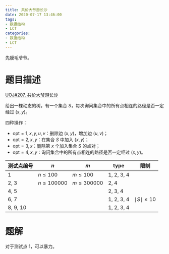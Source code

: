 ```yaml
---
title: 共价大爷游长沙
date: 2020-07-17 13:46:00
tags: 
- 数据结构
- LCT
categories:
- 数据结构
- LCT
---
```


先膜毛爷爷。

# 题目描述

[UOJ#207. 共价大爷游长沙](https://uoj.ac/problem/207)

给出一棵动态的树，有一个集合 $S$，每次询问集合中的所有点相连的路径是否一定经过 $(x, y)$。

四种操作：
- $\text{opt} = 1, x, y, u, v$：删除边 $(x, y)$，增加边 $(u, v)$；
- $\text{opt} = 2, x, y$：在集合 $S$ 中加入 $(x, y)$；
- $\text{opt} = 3, x$：删除第 $x$ 个加入集合 $S$ 的点对；
- $\text{opt} = 4, x, y$：询问集合中的所有点相连的路径是否一定经过 $(x, y)$。

|测试点编号|$n$|$m$|$\text{type}$|限制|
|--|--|--|--|--|
|1|$n \le 100$|$m \le 100$|1, 2, 3, 4|
|2, 3|$n \le 100000$|$m \le 300000$|2, 4|
|4, 5|||2, 3, 4|
|6, 7|||1, 2, 3, 4|$\mid S\mid \le 10$
|8, 9, 10|||1, 2, 3, 4

# 题解

对于测试点 1，可以暴力。

